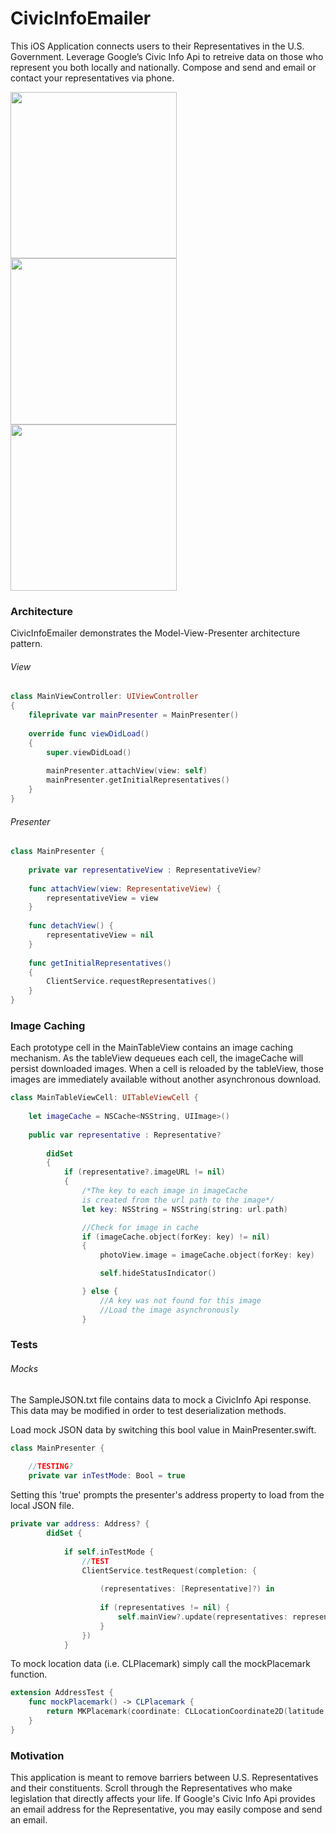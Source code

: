 # CivicInfoEmailer

This iOS Application connects users to their Representatives in the U.S. Government. Leverage Google’s Civic Info Api to retreive data on those who represent you both locally and nationally. Compose and send and email or contact your representatives via phone.

<img src="https://user-images.githubusercontent.com/9640551/27312297-0ef4e25e-552d-11e7-9189-26b585cdc928.PNG" width="266"><img src="https://user-images.githubusercontent.com/9640551/27312488-3ede51de-552e-11e7-9f1a-7624c07ac030.PNG" width="266"><img src="https://user-images.githubusercontent.com/9640551/27312494-4278d468-552e-11e7-87d4-b0f4a25bc323.PNG" width="266">

### Architecture

CivicInfoEmailer demonstrates the Model-View-Presenter architecture pattern.

###### View

```Swift
class MainViewController: UIViewController
{
    fileprivate var mainPresenter = MainPresenter()
    
    override func viewDidLoad()
    {
        super.viewDidLoad()
        
        mainPresenter.attachView(view: self)
        mainPresenter.getInitialRepresentatives()
    }
}
```

###### Presenter

```Swift
class MainPresenter {
    
    private var representativeView : RepresentativeView?
    
    func attachView(view: RepresentativeView) {
        representativeView = view
    }
    
    func detachView() {
        representativeView = nil
    }
    
    func getInitialRepresentatives()
    {
        ClientService.requestRepresentatives()
    }
}
```

### Image Caching

Each prototype cell in the MainTableView contains an image caching mechanism. As the tableView dequeues each cell, the imageCache will persist downloaded images. When a cell is reloaded by the tableView, those images are immediately available without another asynchronous download.

````Swift
class MainTableViewCell: UITableViewCell {
    
    let imageCache = NSCache<NSString, UIImage>()
    
    public var representative : Representative?
  
        didSet
        {    
            if (representative?.imageURL != nil)
            {
                /*The key to each image in imageCache 
                is created from the url path to the image*/   
                let key: NSString = NSString(string: url.path)

                //Check for image in cache            
                if (imageCache.object(forKey: key) != nil)
                {
                    photoView.image = imageCache.object(forKey: key)

                    self.hideStatusIndicator()

                } else {
                    //A key was not found for this image
                    //Load the image asynchronously
                }
````
### Tests

###### Mocks

The SampleJSON.txt file contains data to mock a CivicInfo Api response. This data may be modified in order to test deserialization methods. 

Load mock JSON data by switching this bool value in MainPresenter.swift.

```Swift
class MainPresenter {
    
    //TESTING?
    private var inTestMode: Bool = true
```

Setting this 'true' prompts the presenter's address property to load from the local JSON file.

```Swift
private var address: Address? {
        didSet {
            
            if self.inTestMode {
                //TEST
                ClientService.testRequest(completion: {
                    
                    (representatives: [Representative]?) in
                    
                    if (representatives != nil) {
                        self.mainView?.update(representatives: representatives!)
                    }
                })
            }
```

To mock location data (i.e. CLPlacemark) simply call the mockPlacemark function. 

```Swift 
extension AddressTest {
    func mockPlacemark() -> CLPlacemark {
        return MKPlacemark(coordinate: CLLocationCoordinate2D(latitude: 37, longitude: 93))
    }
}
```

### Motivation

This application is meant to remove barriers between U.S. Representatives and their constituents. Scroll through the Representatives who make legislation that directly affects your life. If Google's Civic Info Api provides an email address for the Representative, you may easily compose and send an email.

